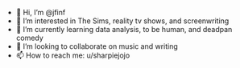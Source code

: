 - 👋 Hi, I’m @jfinf
- 👀 I’m interested in The Sims, reality tv shows, and screenwriting
- 🌱 I’m currently learning data analysis, to be human, and deadpan comedy
- 💞️ I’m looking to collaborate on music and writing
- 📫 How to reach me: u/sharpiejojo

<!---
jfinf/jfinf is a ✨ special ✨ repository because its `README.md` (this file) appears on your GitHub profile.
You can click the Preview link to take a look at your changes.
--->
